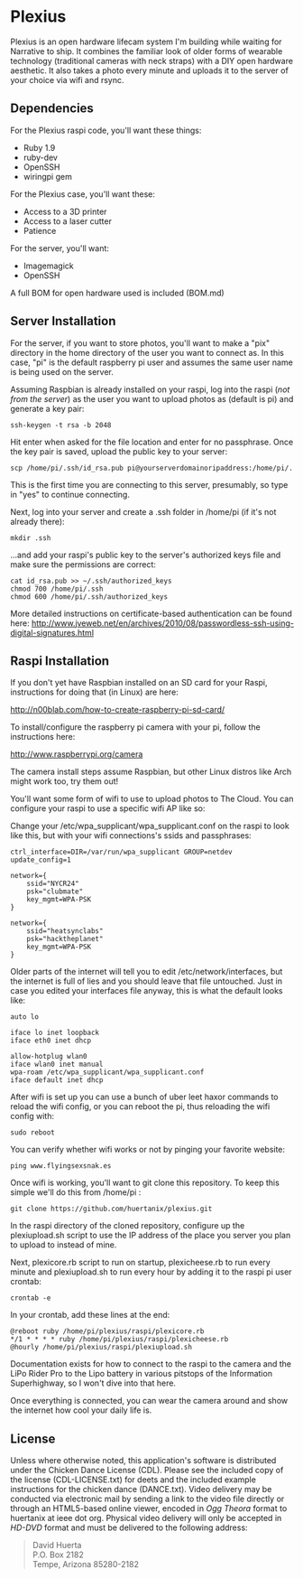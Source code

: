 Plexius
=======

Plexius is an open hardware lifecam system I'm building while waiting for Narrative to ship. It combines the familiar look of older forms of wearable technology (traditional cameras with neck straps) with a DIY open hardware aesthetic. It also takes a photo every minute and uploads it to the server of your choice via wifi and rsync.

Dependencies
------------

For the Plexius raspi code, you'll want these things:
* Ruby 1.9
* ruby-dev
* OpenSSH
* wiringpi gem

For the Plexius case, you'll want these:
* Access to a 3D printer
* Access to a laser cutter
* Patience

For the server, you'll want:
* Imagemagick
* OpenSSH

A full BOM for open hardware used is included (BOM.md)

Server Installation
-------------------

For the server, if you want to store photos, you'll want to make a "pix" directory in the home directory of the user you want to connect as. In this case, "pi" is the default raspberry pi user and assumes the same user name is being used on the server.

Assuming Raspbian is already installed on your raspi, log into the raspi (*not from the server*) as the user you want to upload photos as (default is pi) and generate a key pair:

    ssh-keygen -t rsa -b 2048

Hit enter when asked for the file location and enter for no passphrase. Once the key pair is saved, upload the public key to your server:

    scp /home/pi/.ssh/id_rsa.pub pi@yourserverdomainoripaddress:/home/pi/.

This is the first time you are connecting to this server, presumably, so type in "yes" to continue connecting.

Next, log into your server and create a .ssh folder in /home/pi (if it's not already there):

    mkdir .ssh

...and add your raspi's public key to the server's authorized keys file and make sure the permissions are correct:

    cat id_rsa.pub >> ~/.ssh/authorized_keys
    chmod 700 /home/pi/.ssh
    chmod 600 /home/pi/.ssh/authorized_keys

More detailed instructions on certificate-based authentication can be found here: http://www.jveweb.net/en/archives/2010/08/passwordless-ssh-using-digital-signatures.html

Raspi Installation
------------------

If you don't yet have Raspbian installed on an SD card for your Raspi, instructions for doing that (in Linux) are here: 

http://n00blab.com/how-to-create-raspberry-pi-sd-card/

To install/configure the raspberry pi camera with your pi, follow the instructions here: 

http://www.raspberrypi.org/camera

The camera install steps assume Raspbian, but other Linux distros like Arch might work too, try them out!

You'll want some form of wifi to use to upload photos to The Cloud. You can configure your raspi to use a specific wifi AP like so:

Change your /etc/wpa_supplicant/wpa_supplicant.conf on the raspi to look like this, but with your wifi connections's ssids and passphrases:

    ctrl_interface=DIR=/var/run/wpa_supplicant GROUP=netdev
    update_config=1

    network={
        ssid="NYCR24"
        psk="clubmate"
        key_mgmt=WPA-PSK
    }

    network={
        ssid="heatsynclabs"
        psk="hacktheplanet"
        key_mgmt=WPA-PSK
    }

Older parts of the internet will tell you to edit /etc/network/interfaces, but the internet is full of lies and you should leave that file untouched. Just in case you edited your interfaces file anyway, this is what the default looks like:

    auto lo

    iface lo inet loopback
    iface eth0 inet dhcp

    allow-hotplug wlan0
    iface wlan0 inet manual
    wpa-roam /etc/wpa_supplicant/wpa_supplicant.conf
    iface default inet dhcp

After wifi is set up you can use a bunch of uber leet haxor commands to reload the wifi config, or you can reboot the pi, thus reloading the wifi config with:

    sudo reboot

You can verify whether wifi works or not by pinging your favorite website:

    ping www.flyingsexsnak.es

Once wifi is working, you'll want to git clone this repository. To keep this simple we'll do this from /home/pi :

    git clone https://github.com/huertanix/plexius.git

In the raspi directory of the cloned repository, configure up the plexiupload.sh script to use the IP address of the place you server you plan to upload to instead of mine.

Next, plexicore.rb script to run on startup, plexicheese.rb to run every minute and plexiupload.sh to run every hour by adding it to the raspi pi user crontab:

    crontab -e

In your crontab, add these lines at the end:

    @reboot ruby /home/pi/plexius/raspi/plexicore.rb
    */1 * * * * ruby /home/pi/plexius/raspi/plexicheese.rb
    @hourly /home/pi/plexius/raspi/plexiupload.sh

Documentation exists for how to connect to the raspi to the camera and the LiPo Rider Pro to the Lipo battery in various pitstops of the Information Superhighway, so I won't dive into that here.

Once everything is connected, you can wear the camera around and show the internet how cool your daily life is.

License
-------

Unless where otherwise noted, this application's software is distributed under the Chicken Dance License (CDL). Please see the included copy of the license (CDL-LICENSE.txt) for deets and the included example instructions for the chicken dance (DANCE.txt). Video delivery may be conducted via electronic mail by sending a link to the video file directly or through an HTML5-based online viewer, encoded in *Ogg Theora* format to huertanix at ieee dot org. Physical video delivery will only be accepted in *HD-DVD* format and must be delivered to the following address:

> David Huerta  
> P.O. Box 2182  
> Tempe, Arizona 85280-2182  
